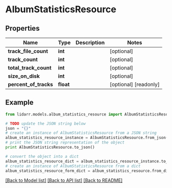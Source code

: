 # AlbumStatisticsResource


## Properties
Name | Type | Description | Notes
------------ | ------------- | ------------- | -------------
**track_file_count** | **int** |  | [optional] 
**track_count** | **int** |  | [optional] 
**total_track_count** | **int** |  | [optional] 
**size_on_disk** | **int** |  | [optional] 
**percent_of_tracks** | **float** |  | [optional] [readonly] 

## Example

```python
from lidarr.models.album_statistics_resource import AlbumStatisticsResource

# TODO update the JSON string below
json = "{}"
# create an instance of AlbumStatisticsResource from a JSON string
album_statistics_resource_instance = AlbumStatisticsResource.from_json(json)
# print the JSON string representation of the object
print AlbumStatisticsResource.to_json()

# convert the object into a dict
album_statistics_resource_dict = album_statistics_resource_instance.to_dict()
# create an instance of AlbumStatisticsResource from a dict
album_statistics_resource_form_dict = album_statistics_resource.from_dict(album_statistics_resource_dict)
```
[[Back to Model list]](../README.md#documentation-for-models) [[Back to API list]](../README.md#documentation-for-api-endpoints) [[Back to README]](../README.md)


